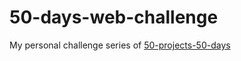 # 50-days-web-challenge
My personal challenge series of [50-projects-50-days](https://www.udemy.com/course/50-projects-50-days/)

